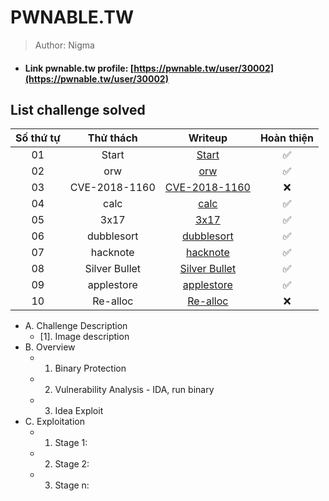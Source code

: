 # PWNABLE.TW

>Author: Nigma

- #### Link pwnable.tw profile: [https://pwnable.tw/user/30002](https://pwnable.tw/user/30002)

## List challenge solved

|    Số thứ tự    |  Thử thách  | Writeup                                                       | Hoàn thiện |
| :-------------: | :---------: | :-----------------------------------------------------------: |:----------:|
|       01        |    Start    | [Start](./1_Start)                                            |✅         |         
|       02        |     orw     | [orw](./2_orw)                                                |✅         |
|       03        |CVE-2018-1160| [CVE-2018-1160](./3_CVE-2018-1160)                            |❌         |
|       04        |    calc     | [calc](./4_calc)                                              |✅         |
|       05        |    3x17     | [3x17](./5_3x17)                                              |✅         |
|       06        |  dubblesort | [dubblesort](./6_dubblesort)                                  |✅         |
|       07        |  hacknote   | [hacknote](./7_hacknote)                                      |✅         |
|       08        |Silver Bullet| [Silver Bullet](https://github.com/NigmaZ/Pwnable/tree/main/Pwnable.tw/8_Silver%20Bullet)                            |✅         |
|       09        |  applestore | [applestore](./9_applestore)                                  |✅         |
|       10        |   Re-alloc  | [Re-alloc](./10_Re-alloc)                                     |❌         |


- A. Challenge Description
    * [1]. Image description
- B. Overview
    * 1. Binary Protection
    * 2. Vulnerability Analysis - IDA, run binary
    * 3. Idea Exploit
- C. Exploitation
    * 1. Stage 1:
    * 2. Stage 2:
    * 3. Stage n:
